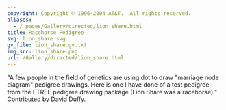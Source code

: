 ```yaml
---
copyright: Copyright © 1996-2004 AT&T.  All rights reserved.
aliases:
  - /_pages/Gallery/directed/lion_share.html
title: Racehorse Pedigree
svg: lion_share.svg
gv_file: lion_share.gv.txt
img_src: lion_share.png
url: /Gallery/directed/lion_share.html
---
```

"A few people in the field of genetics are using dot to draw "marriage node diagram"  pedigree drawings.  Here is one I have done of a test pedigree from the FTREE pedigree drawing package (Lion Share was a racehorse)." Contributed by David Duffy.
